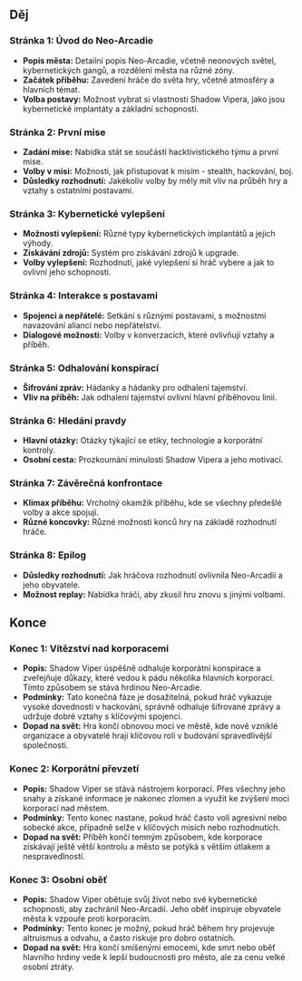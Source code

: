 ## Děj

### Stránka 1: Úvod do Neo-Arcadie
- **Popis města:** Detailní popis Neo-Arcadie, včetně neonových světel, kybernetických gangů, a rozdělení města na různé zóny.
- **Začátek příběhu:** Zavedení hráče do světa hry, včetně atmosféry a hlavních témat.
- **Volba postavy:** Možnost vybrat si vlastnosti Shadow Vipera, jako jsou kybernetické implantáty a základní schopnosti.

### Stránka 2: První mise
- **Zadání mise:** Nabídka stát se součástí hacktivistického týmu a první mise.
- **Volby v misi:** Možnosti, jak přistupovat k misím - stealth, hackování, boj.
- **Důsledky rozhodnutí:** Jakékoliv volby by měly mít vliv na průběh hry a vztahy s ostatními postavami.

### Stránka 3: Kybernetické vylepšení
- **Možnosti vylepšení:** Různé typy kybernetických implantátů a jejich výhody.
- **Získávání zdrojů:** Systém pro získávání zdrojů k upgrade.
- **Volby vylepšení:** Rozhodnutí, jaké vylepšení si hráč vybere a jak to ovlivní jeho schopnosti.

### Stránka 4: Interakce s postavami
- **Spojenci a nepřátelé:** Setkání s různými postavami, s možnostmi navazování aliancí nebo nepřátelství.
- **Dialogové možnosti:** Volby v konverzacích, které ovlivňují vztahy a příběh.

### Stránka 5: Odhalování konspirací
- **Šifrování zpráv:** Hádanky a hádanky pro odhalení tajemství.
- **Vliv na příběh:** Jak odhalení tajemství ovlivní hlavní příběhovou linii.

### Stránka 6: Hledání pravdy
- **Hlavní otázky:** Otázky týkající se etiky, technologie a korporátní kontroly.
- **Osobní cesta:** Prozkoumání minulosti Shadow Vipera a jeho motivací.

### Stránka 7: Závěrečná konfrontace
- **Klimax příběhu:** Vrcholný okamžik příběhu, kde se všechny předešlé volby a akce spojují.
- **Různé koncovky:** Různé možnosti konců hry na základě rozhodnutí hráče.

### Stránka 8: Epilog
- **Důsledky rozhodnutí:** Jak hráčova rozhodnutí ovlivnila Neo-Arcadii a jeho obyvatele.
- **Možnost replay:** Nabídka hráči, aby zkusil hru znovu s jinými volbami.

## Konce

### Konec 1: Vítězství nad korporacemi
- **Popis:** Shadow Viper úspěšně odhaluje korporátní konspirace a zveřejňuje důkazy, které vedou k pádu několika hlavních korporací. Tímto způsobem se stává hrdinou Neo-Arcadie.
- **Podmínky:** Tato konečná fáze je dosažitelná, pokud hráč vykazuje vysoké dovednosti v hackování, správně odhaluje šifrované zprávy a udržuje dobré vztahy s klíčovými spojenci.
- **Dopad na svět:** Hra končí obnovou moci ve městě, kde nově vzniklé organizace a obyvatelé hrají klíčovou roli v budování spravedlivější společnosti.

### Konec 2: Korporátní převzetí
- **Popis:** Shadow Viper se stává nástrojem korporací. Přes všechny jeho snahy a získané informace je nakonec zlomen a využit ke zvýšení moci korporací nad městem.
- **Podmínky:** Tento konec nastane, pokud hráč často volí agresivní nebo sobecké akce, případně selže v klíčových misích nebo rozhodnutích.
- **Dopad na svět:** Příběh končí temným způsobem, kde korporace získávají ještě větší kontrolu a město se potýká s větším útlakem a nespravedlností.

### Konec 3: Osobní oběť
- **Popis:** Shadow Viper obětuje svůj život nebo své kybernetické schopnosti, aby zachránil Neo-Arcadii. Jeho oběť inspiruje obyvatele města k vzpouře proti korporacím.
- **Podmínky:** Tento konec je možný, pokud hráč během hry projevuje altruismus a odvahu, a často riskuje pro dobro ostatních.
- **Dopad na svět:** Hra končí smíšenými emocemi, kde smrt nebo oběť hlavního hrdiny vede k lepší budoucnosti pro město, ale za cenu velké osobní ztráty.